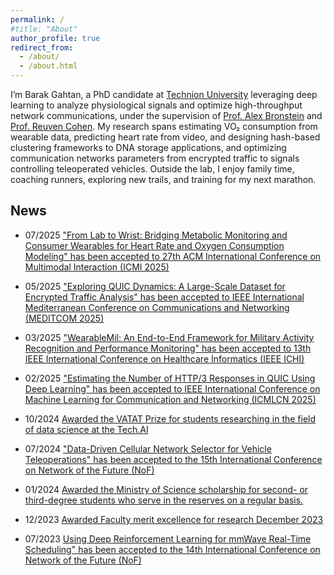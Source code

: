```yaml
---
permalink: /
#title: "About"
author_profile: true
redirect_from: 
  - /about/
  - /about.html
---
```


I’m Barak Gahtan, a PhD candidate at [Technion University](https://www.technion.ac.il/en/) leveraging deep learning to analyze physiological signals and optimize high-throughput network communications, under the supervision of [Prof. Alex Bronstein](https://bron.cs.technion.ac.il/) and [Prof. Reuven Cohen](https://rcohen.cs.technion.ac.il/). My research spans estimating VO₂ consumption from wearable data, predicting heart rate from video, and designing hash-based clustering frameworks to DNA storage applications, and optimizing communication networks parameters from encrypted traffic to signals controlling teleoperated vehicles. Outside the lab, I enjoy family time, coaching runners, exploring new trails, and training for my next marathon.
<section id="academic-news" class="bg-gray-50 py-16">
  <div class="container mx-auto max-w-3xl px-6">
    <h2 class="text-3xl font-semibold mb-6">News</h2>
<ul class="space-y-4">
      <li class="flex">
        <span class="w-1/3 font-semibold text-gray-800">07/2025</span>
        <a href="/publication/8" class="w-2/3 text-pink-600 hover:underline">
          "From Lab to Wrist: Bridging Metabolic Monitoring and Consumer Wearables for Heart Rate and Oxygen Consumption Modeling" has been accepted to 27th ACM International Conference on Multimodal Interaction
 (ICMI 2025)
        </a>
      </li>
    </ul>
<ul class="space-y-4">
      <li class="flex">
        <span class="w-1/3 font-semibold text-gray-800">05/2025</span>
        <a href="/publication/5" class="w-2/3 text-pink-600 hover:underline">
          "Exploring QUIC Dynamics: A Large-Scale Dataset for Encrypted Traffic Analysis" has been accepted to IEEE International Mediterranean Conference on Communications and Networking
 (MEDITCOM 2025)
        </a>
      </li>
    </ul>
<ul class="space-y-4">
      <li class="flex">
        <span class="w-1/3 font-semibold text-gray-800">03/2025</span>
        <a href="/publication/4" class="w-2/3 text-pink-600 hover:underline">
          "WearableMil: An End-to-End Framework for Military Activity Recognition and Performance Monitoring" has been accepted to 13th IEEE International Conference on Healthcare Informatics (IEEE ICHI)
        </a>
      </li>
    </ul>
<ul class="space-y-4">
      <li class="flex">
        <span class="w-1/3 font-semibold text-gray-800">02/2025</span>
        <a href="/publication/3" class="w-2/3 text-pink-600 hover:underline">
          "Estimating the Number of HTTP/3 Responses in QUIC Using Deep Learning" has been accepted to IEEE International Conference on Machine Learning for Communication and Networking (ICMLCN 2025)
        </a>
      </li>
    </ul>
<ul class="space-y-4">
      <li class="flex">
        <span class="w-1/3 font-semibold text-gray-800">10/2024</span>
        <a href="/VatatMerit/" class="w-2/3 text-pink-600 hover:underline">
          Awarded the VATAT Prize for students researching in the field of data science at the Tech.AI
        </a>
      </li>
    </ul>
<ul class="space-y-4">
      <li class="flex">
        <span class="w-1/3 font-semibold text-gray-800">07/2024</span>
        <a href="/publication/2" class="w-2/3 text-pink-600 hover:underline">
          "Data-Driven Cellular Network Selector for Vehicle Teleoperations" has been accepted to the 15th International Conference on Network of the Future (NoF)
        </a>
      </li>
    </ul>
<ul class="space-y-4">
      <li class="flex">
        <span class="w-1/3 font-semibold text-gray-800">01/2024</span>
        <a href="/Reserve/" class="w-2/3 text-pink-600 hover:underline">
          Awarded the Ministry of Science scholarship for second- or third-degree students who serve in the reserves on a regular basis.
        </a>
      </li>
    </ul>
<ul class="space-y-4">
      <li class="flex">
        <span class="w-1/3 font-semibold text-gray-800">12/2023</span>
        <a href="/FacultyMerit/" class="w-2/3 text-pink-600 hover:underline">
          Awarded Faculty merit excellence for research December 2023
        </a>
      </li>
    </ul>
    <ul class="space-y-4">
      <li class="flex">
        <span class="w-1/3 font-semibold text-gray-800">07/2023</span>
        <a href="/publication/UsingDeepReinforcement" class="w-2/3 text-pink-600 hover:underline">
          Using Deep Reinforcement Learning for mmWave Real-Time Scheduling" has been accepted to the 14th International Conference on Network of the Future (NoF)
        </a>
      </li>
    </ul>
  </div>
</section>




